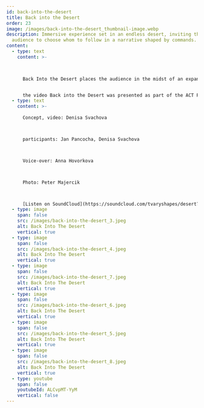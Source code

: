 ```yaml
---
id: back-into-the-desert
title: Back into the Desert
order: 23
image: /images/back-into-the-desert_thumbnail-image.webp
description: Immersive experience set in an endless desert, inviting the
  audience to choose whom to follow in a narrative shaped by commands.
content:
  - type: text
    content: >-
      


      Back Into the Desert places the audience in the midst of an expansive, unending desert, where two participants find themselves simultaneously free yet constrained by external commands. Viewers are compelled to decide who to follow in 360-degree video, as it's impossible to observe both at once, enhancing the interactive and participatory aspect of the experience. The video was created in the Moroccan Sahara, where Jan Pancocha and I listened to a voice-over by Anna Hovorkova for the first time and filmed it with a 360-degree camera.


      the video Back into the Desert was presented as part of the ACT Performance festival in Zurch, Switzerland in 2023.
  - type: text
    content: >-
      
      Concept, video: Denisa Svachova



      participants: Jan Pancocha, Denisa Svachova



      Voice-over: Anna Hovorkova



      Photo: Peter Majercik



      [Listen on SoundCloud](https://soundcloud.com/tvaryshapes/desert?si=b1ad62b066014c668a09b87c4053dd7a&utm_source=clipboard&utm_medium=text&utm_campaign=social_sharing)
  - type: image
    span: false
    src: /images/back-into-the-desert_3.jpeg
    alt: Back Into The Desert
    vertical: true
  - type: image
    span: false
    src: /images/back-into-the-desert_4.jpeg
    alt: Back Into The Desert
    vertical: true
  - type: image
    span: false
    src: /images/back-into-the-desert_7.jpeg
    alt: Back Into The Desert
    vertical: true
  - type: image
    span: false
    src: /images/back-into-the-desert_6.jpeg
    alt: Back Into The Desert
    vertical: true
  - type: image
    span: false
    src: /images/back-into-the-desert_5.jpeg
    alt: Back Into The Desert
    vertical: true
  - type: image
    span: false
    src: /images/back-into-the-desert_8.jpeg
    alt: Back Into The Desert
    vertical: true
  - type: youtube
    span: false
    youtubeId: ALCvpMT-YyM
    vertical: false
---
```

